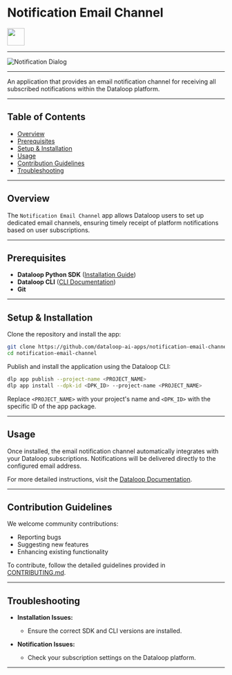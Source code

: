 # **Notification Email Channel**

<img height="40mm" src="https://mk0dataloop4fni44fjg.kinstacdn.com/wp-content/uploads/2020/03/logo.svg">

---

![Notification Dialog](./docs/notificationDialog.png)

---

An application that provides an email notification channel for receiving all subscribed notifications within the Dataloop platform.

---

## **Table of Contents**

- [Overview](#overview)
- [Prerequisites](#prerequisites)
- [Setup & Installation](#setup--installation)
- [Usage](#usage)
- [Contribution Guidelines](#contribution-guidelines)
- [Troubleshooting](#troubleshooting)

---

## **Overview**

The `Notification Email Channel` app allows Dataloop users to set up dedicated email channels, ensuring timely receipt of platform notifications based on user subscriptions.

---

## **Prerequisites**

- **Dataloop Python SDK** ([Installation Guide](https://github.com/dataloop-ai/dtlpy))
- **Dataloop CLI** ([CLI Documentation](https://sdk-docs.dataloop.ai/en/latest/cli.html))
- **Git**

---

## **Setup & Installation**

Clone the repository and install the app:

```bash
git clone https://github.com/dataloop-ai-apps/notification-email-channel.git
cd notification-email-channel
```

Publish and install the application using the Dataloop CLI:

```bash
dlp app publish --project-name <PROJECT_NAME>
dlp app install --dpk-id <DPK_ID> --project-name <PROJECT_NAME>
```

Replace `<PROJECT_NAME>` with your project's name and `<DPK_ID>` with the specific ID of the app package.

---

## **Usage**

Once installed, the email notification channel automatically integrates with your Dataloop subscriptions. Notifications will be delivered directly to the configured email address.

For more detailed instructions, visit the [Dataloop Documentation](https://docs.dataloop.ai/docs/modality).

---

## **Contribution Guidelines**

We welcome community contributions:

- Reporting bugs
- Suggesting new features
- Enhancing existing functionality

To contribute, follow the detailed guidelines provided in [CONTRIBUTING.md](CONTRIBUTING.md).

---

## **Troubleshooting**

- **Installation Issues:**
  - Ensure the correct SDK and CLI versions are installed.

- **Notification Issues:**
  - Check your subscription settings on the Dataloop platform.

---
